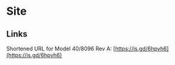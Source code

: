 # Site

## Links

Shortened URL for Model 40/8096 Rev A: [https://is.gd/6hpvh6](https://is.gd/6hpvh6)
